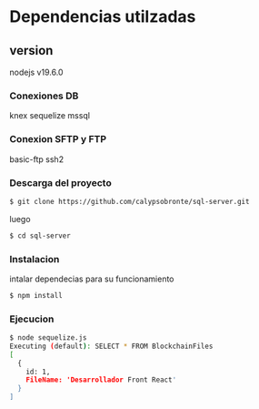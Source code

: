 # Dependencias utilzadas

## version
nodejs v19.6.0

### Conexiones DB 
knex
sequelize
mssql

### Conexion SFTP y FTP
basic-ftp
ssh2

### Descarga del proyecto
```bash
$ git clone https://github.com/calypsobronte/sql-server.git
```
luego 

```bash
$ cd sql-server
```
### Instalacion
intalar dependecias para su funcionamiento

```bash
$ npm install
```

### Ejecucion
```bash
$ node sequelize.js
Executing (default): SELECT * FROM BlockchainFiles
[
  {
    id: 1,
    FileName: 'Desarrollador Front React'
  }
]
```